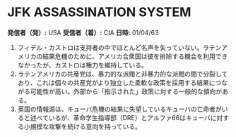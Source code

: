 # JFK ASSASSINATION SYSTEM

**発信者（発）:** USA
**受信者（着）:** CIA
**日時:** 01/04/63

1. フィデル・カストロは支持者の中でほとんど名声を失っていない。ラテンアメリカの結果危機のために、アメリカ合衆国は彼を排除する機会を利用できなかったが、カストロは権力を維持している。
2. ラテンアメリカの共産党は、暴力的な派閥と非暴力的な派閥の間で分裂しており、これは個々の共産党がより独立した柔軟な政策を採用する結果につながる可能性が高い。外部から「指示された」政策に対する一般的な傾向がある。
3. 英国の情報源は、キューバ危機の結果に失望しているキューバの亡命者がいると述べているが、革命学生指導部（DRE）とアルファ66はキューバに対する小規模な攻撃を続ける意向を持っている。